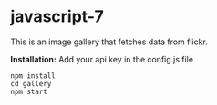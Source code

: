 # javascript-7

This is an image gallery that fetches data from flickr. 

**Installation:**
Add your api key in the config.js file
```
npm install
cd gallery
npm start
```

